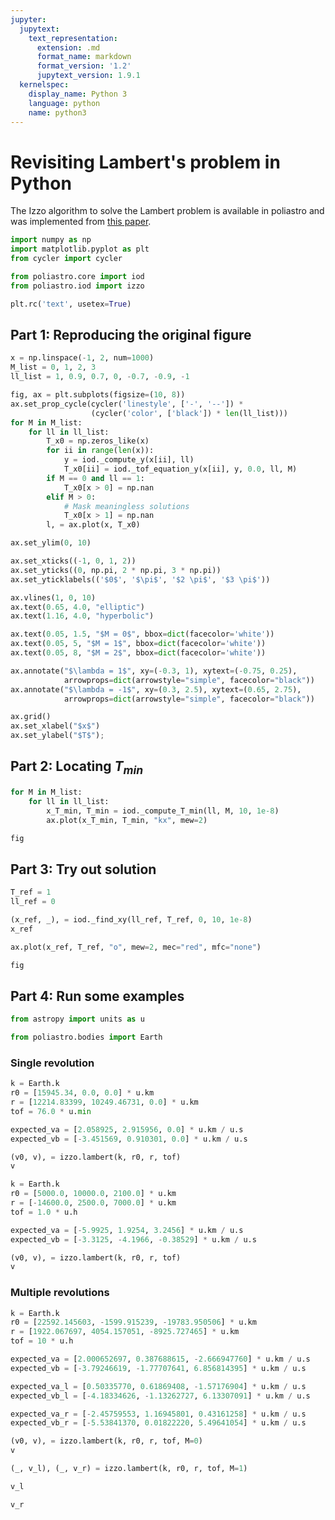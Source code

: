 ```yaml
---
jupyter:
  jupytext:
    text_representation:
      extension: .md
      format_name: markdown
      format_version: '1.2'
      jupytext_version: 1.9.1
  kernelspec:
    display_name: Python 3
    language: python
    name: python3
---
```


# Revisiting Lambert's problem in Python

The Izzo algorithm to solve the Lambert problem is available in poliastro and was implemented from [this paper](https://arxiv.org/abs/1403.2705).

```python
import numpy as np
import matplotlib.pyplot as plt
from cycler import cycler

from poliastro.core import iod
from poliastro.iod import izzo

plt.rc('text', usetex=True)
```

## Part 1: Reproducing the original figure

```python
x = np.linspace(-1, 2, num=1000)
M_list = 0, 1, 2, 3
ll_list = 1, 0.9, 0.7, 0, -0.7, -0.9, -1
```

```python
fig, ax = plt.subplots(figsize=(10, 8))
ax.set_prop_cycle(cycler('linestyle', ['-', '--']) *
                  (cycler('color', ['black']) * len(ll_list)))
for M in M_list:
    for ll in ll_list:
        T_x0 = np.zeros_like(x)
        for ii in range(len(x)):
            y = iod._compute_y(x[ii], ll)
            T_x0[ii] = iod._tof_equation_y(x[ii], y, 0.0, ll, M)
        if M == 0 and ll == 1:
            T_x0[x > 0] = np.nan
        elif M > 0:
            # Mask meaningless solutions
            T_x0[x > 1] = np.nan
        l, = ax.plot(x, T_x0)

ax.set_ylim(0, 10)

ax.set_xticks((-1, 0, 1, 2))
ax.set_yticks((0, np.pi, 2 * np.pi, 3 * np.pi))
ax.set_yticklabels(('$0$', '$\pi$', '$2 \pi$', '$3 \pi$'))

ax.vlines(1, 0, 10)
ax.text(0.65, 4.0, "elliptic")
ax.text(1.16, 4.0, "hyperbolic")

ax.text(0.05, 1.5, "$M = 0$", bbox=dict(facecolor='white'))
ax.text(0.05, 5, "$M = 1$", bbox=dict(facecolor='white'))
ax.text(0.05, 8, "$M = 2$", bbox=dict(facecolor='white'))

ax.annotate("$\lambda = 1$", xy=(-0.3, 1), xytext=(-0.75, 0.25),
            arrowprops=dict(arrowstyle="simple", facecolor="black"))
ax.annotate("$\lambda = -1$", xy=(0.3, 2.5), xytext=(0.65, 2.75),
            arrowprops=dict(arrowstyle="simple", facecolor="black"))

ax.grid()
ax.set_xlabel("$x$")
ax.set_ylabel("$T$");
```

## Part 2: Locating $T_{min}$

```python 
for M in M_list:
    for ll in ll_list:
        x_T_min, T_min = iod._compute_T_min(ll, M, 10, 1e-8)
        ax.plot(x_T_min, T_min, "kx", mew=2)

fig
```

## Part 3: Try out solution

```python
T_ref = 1
ll_ref = 0

(x_ref, _), = iod._find_xy(ll_ref, T_ref, 0, 10, 1e-8)
x_ref
```

```python
ax.plot(x_ref, T_ref, "o", mew=2, mec="red", mfc="none")

fig
```

## Part 4: Run some examples

```python
from astropy import units as u

from poliastro.bodies import Earth
```

### Single revolution

```python
k = Earth.k
r0 = [15945.34, 0.0, 0.0] * u.km
r = [12214.83399, 10249.46731, 0.0] * u.km
tof = 76.0 * u.min

expected_va = [2.058925, 2.915956, 0.0] * u.km / u.s
expected_vb = [-3.451569, 0.910301, 0.0] * u.km / u.s

(v0, v), = izzo.lambert(k, r0, r, tof)
v
```

```python
k = Earth.k
r0 = [5000.0, 10000.0, 2100.0] * u.km
r = [-14600.0, 2500.0, 7000.0] * u.km
tof = 1.0 * u.h

expected_va = [-5.9925, 1.9254, 3.2456] * u.km / u.s
expected_vb = [-3.3125, -4.1966, -0.38529] * u.km / u.s

(v0, v), = izzo.lambert(k, r0, r, tof)
v
```

### Multiple revolutions

```python
k = Earth.k
r0 = [22592.145603, -1599.915239, -19783.950506] * u.km
r = [1922.067697, 4054.157051, -8925.727465] * u.km
tof = 10 * u.h

expected_va = [2.000652697, 0.387688615, -2.666947760] * u.km / u.s
expected_vb = [-3.79246619, -1.77707641, 6.856814395] * u.km / u.s

expected_va_l = [0.50335770, 0.61869408, -1.57176904] * u.km / u.s
expected_vb_l = [-4.18334626, -1.13262727, 6.13307091] * u.km / u.s

expected_va_r = [-2.45759553, 1.16945801, 0.43161258] * u.km / u.s
expected_vb_r = [-5.53841370, 0.01822220, 5.49641054] * u.km / u.s
```

```python
(v0, v), = izzo.lambert(k, r0, r, tof, M=0)
v
```

```python
(_, v_l), (_, v_r) = izzo.lambert(k, r0, r, tof, M=1)
```

```python
v_l
```

```python
v_r
```
